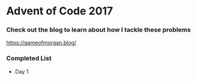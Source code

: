 # Advent of Code 2017

### Check out the blog to learn about how I tackle these problems
https://gameofmorgan.blog/

### Completed List

* Day 1
